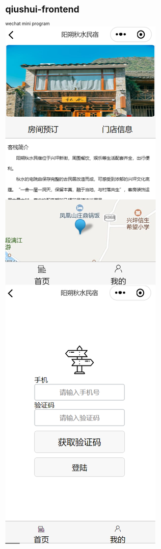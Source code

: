 # qiushui-frontend
wechat mini program 
![alt text](https://github.com/YWGY/qiushui-frontend/blob/master/images/4.PNG)
![alt text](https://github.com/YWGY/qiushui-frontend/blob/master/images/5.PNG)
